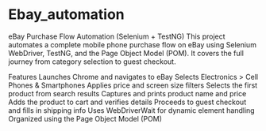 # Ebay_automation

eBay Purchase Flow Automation (Selenium + TestNG)
This project automates a complete mobile phone purchase flow on eBay using Selenium WebDriver, TestNG, and the Page Object Model (POM). It covers the full journey from category selection to guest checkout.

Features
Launches Chrome and navigates to eBay
Selects Electronics > Cell Phones & Smartphones
Applies price and screen size filters
Selects the first product from search results
Captures and prints product name and price
Adds the product to cart and verifies details
Proceeds to guest checkout and fills in shipping info
Uses WebDriverWait for dynamic element handling
Organized using the Page Object Model (POM)
